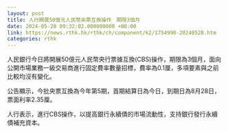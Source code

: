 ```yaml
---
layout: post
title: 人行開展50億元人民幣央票互換操作　期限3個月
date: 2024-05-28 09:32:02.000000000 +08:00
link: https://news.rthk.hk/rthk/ch/component/k2/1754990-20240528.htm
categories: rthk
---
```


人民銀行今日將開展50億元人民幣央行票據互換(CBS)操作，期限為3個月，面向公開市場業務一級交易商進行固定費率數量招標，費率為0.1厘，多項要素與之前比較均沒有變化。

公告顯示，今批央票互換為今年第5期，首期結算日為今日，到期日為8月28日，票面利率2.35厘。

人行表示，進行CBS操作，以提高銀行永續債的市場流動性，支持銀行發行永續債補充資本。
